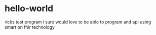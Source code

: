 # hello-world
ricks test program
i sure would love to be able to program and api using smart on fhir technology
